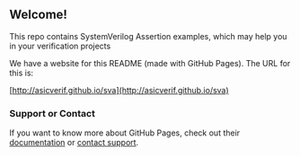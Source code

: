 ## Welcome! 

This repo contains SystemVerilog Assertion examples, which may help you in your verification projects

We have a website for this README (made with GitHub Pages). The URL for this is: 

[http://asicverif.github.io/sva](http://asicverif.github.io/sva)


### Support or Contact

If you want to know more about GitHub Pages, check out their [documentation](https://help.github.com/categories/github-pages-basics/) or [contact support](https://github.com/contact).
